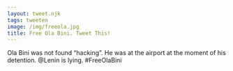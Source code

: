 ```yaml
---
layout: tweet.njk
tags: tweeten
image: /img/freeola.jpg
title: Free Ola Bini. Tweet This!
---
```

Ola Bini was not found “hacking”. He was at the airport at the moment of
his detention. @Lenin is lying. #FreeOlaBini
